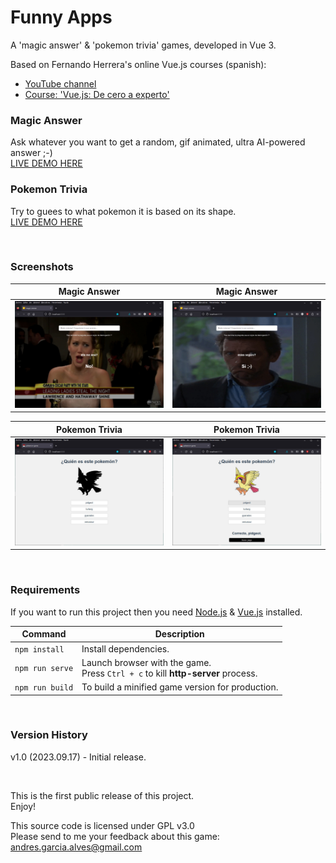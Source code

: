 # Funny Apps

A 'magic answer' & 'pokemon trivia' games, developed in Vue 3.  

Based on Fernando Herrera's online Vue.js courses (spanish):  
- [YouTube channel](https://www.youtube.com/@DevTalles)  
- [Course: 'Vue.js: De cero a experto'](https://www.udemy.com/course/vuejs-fh/)  

### Magic Answer

Ask whatever you want to get a random, gif animated, ultra AI-powered answer ;-)  
[LIVE DEMO HERE](https://andres-garcia-alves.github.io/game-funny-apps/magic-answer-game/dist/)  

### Pokemon Trivia

Try to guees to what pokemon it is based on its shape.  
[LIVE DEMO HERE](https://andres-garcia-alves.github.io/game-pokemon-trivia/)  

&nbsp;

### Screenshots

| Magic Answer                                            | Magic Answer                                            |
|---------------------------------------------------------|---------------------------------------------------------|
| ![](magic-answer-game/src/assets/screenshot-01.jpg)     | ![](magic-answer-game/src/assets/screenshot-02.jpg)     |

| Pokemon Trivia                                          |  Pokemon Trivia                                         |
|---------------------------------------------------------|---------------------------------------------------------|
| ![](pokemon-trivia-game/src/assets/screenshot-01.jpg)   | ![](pokemon-trivia-game/src/assets/screenshot-02.jpg)   |

&nbsp;

### Requirements

If you want to run this project then you need [Node.js](https://nodejs.org) & [Vue.js](https://vuejs.org/) installed.

| Command          | Description                                                                          |
|------------------|--------------------------------------------------------------------------------------|
| `npm install`    | Install dependencies.                                                                |
| `npm run serve`  | Launch browser with the game. <br> Press `Ctrl + c` to kill **http-server** process. |
| `npm run build`  | To build a minified game version for production.                                     |

&nbsp;

### Version History

v1.0 (2023.09.17) - Initial release.  

&nbsp;

This is the first public release of this project.  
Enjoy!

This source code is licensed under GPL v3.0  
Please send to me your feedback about this game: andres.garcia.alves@gmail.com
